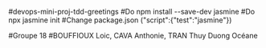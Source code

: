 #devops-mini-proj-tdd-greetings
#Do npm install --save-dev jasmine
#Do npx jasmine init
#Change package.json ("script":{"test":"jasmine"})


#Groupe 18
#BOUFFIOUX Loic, CAVA Anthonie, TRAN Thuy Duong Océane